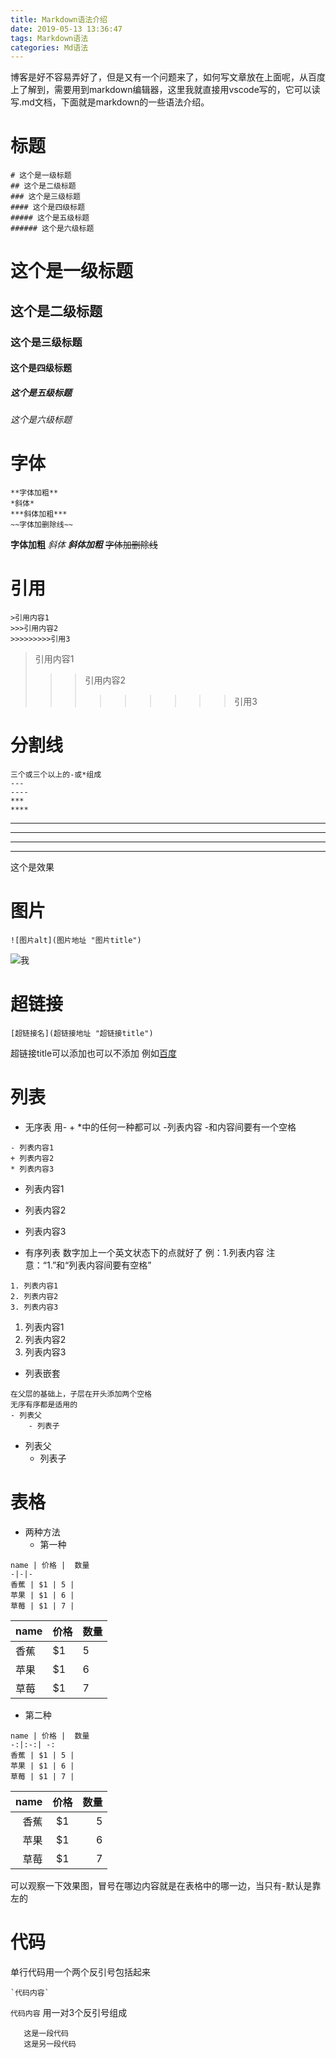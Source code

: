 ```yaml
---
title: Markdown语法介绍
date: 2019-05-13 13:36:47
tags: Markdown语法
categories: Md语法
---
```

博客是好不容易弄好了，但是又有一个问题来了，如何写文章放在上面呢，从百度上了解到，需要用到markdown编辑器，这里我就直接用vscode写的，它可以读写.md文档，下面就是markdown的一些语法介绍。<!--more-->
# 标题
```
# 这个是一级标题
## 这个是二级标题
### 这个是三级标题
#### 这个是四级标题
##### 这个是五级标题
###### 这个是六级标题
```
# 这个是一级标题
## 这个是二级标题
### 这个是三级标题
#### 这个是四级标题
##### 这个是五级标题
###### 这个是六级标题
# 字体
```
**字体加粗**
*斜体*
***斜体加粗***
~~字体加删除线~~
```
**字体加粗**
*斜体*
***斜体加粗***
~~字体加删除线~~

# 引用
```
>引用内容1
>>>引用内容2
>>>>>>>>>引用3
```
>引用内容1
>>>引用内容2
>>>>>>>>>引用3

# 分割线
```
三个或三个以上的-或*组成
---
----
***
****
```
---
----
***
****
这个是效果

# 图片
```
![图片alt](图片地址 "图片title")
```
![我](https://ss3.bdstatic.com/70cFv8Sh_Q1YnxGkpoWK1HF6hhy/it/u=3070055457,3478407808&fm=26&gp=0.jpg "风景")

# 超链接
```
[超链接名](超链接地址 "超链接title")
```
超链接title可以添加也可以不添加
例如[百度](http://www.baidu.com)

# 列表
+ 无序表
用- + *中的任何一种都可以
-列表内容    -和内容间要有一个空格
```
- 列表内容1
+ 列表内容2
* 列表内容3
```
- 列表内容1
+ 列表内容2
* 列表内容3
+ 有序列表
数字加上一个英文状态下的点就好了
例：1.列表内容  注意：“1.”和“列表内容间要有空格”
```
1. 列表内容1
2. 列表内容2
3. 列表内容3
```
1. 列表内容1
2. 列表内容2
3. 列表内容3
+ 列表嵌套
```
在父层的基础上，子层在开头添加两个空格
无序有序都是适用的
- 列表父
    - 列表子
```
- 列表父
  - 列表子

# 表格
+ 两种方法
  + 第一种
```
name | 价格 |  数量  
-|-|-
香蕉 | $1 | 5 |
苹果 | $1 | 6 |
草莓 | $1 | 7 |
```
name | 价格 |  数量  
-|-|-
香蕉 | $1 | 5 |
苹果 | $1 | 6 |
草莓 | $1 | 7 |
  + 第二种
```
name | 价格 |  数量  
-:|:-:| -:
香蕉 | $1 | 5 |
苹果 | $1 | 6 |
草莓 | $1 | 7 |
```
name | 价格 |  数量  
-:|:-:| -:
香蕉 | $1 | 5 |
苹果 | $1 | 6 |
草莓 | $1 | 7 |
可以观察一下效果图，冒号在哪边内容就是在表格中的哪一边，当只有-默认是靠左的

# 代码
单行代码用一个两个反引号包括起来
```
`代码内容`
```
`代码内容`
用一对3个反引号组成
```
   这是一段代码
   这是另一段代码
```